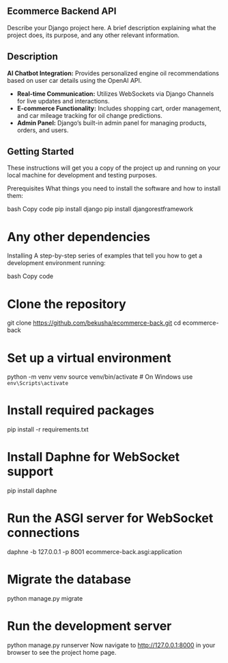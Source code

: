 ## Ecommerce Backend API
Describe your Django project here. A brief description explaining what the project does, its purpose, and any other relevant information.

## Description 
**AI Chatbot Integration:** Provides personalized engine oil recommendations based on user car details using the OpenAI API.
- **Real-time Communication:** Utilizes WebSockets via Django Channels for live updates and interactions.
- **E-commerce Functionality:** Includes shopping cart, order management, and car mileage tracking for oil change predictions.
- **Admin Panel:** Django’s built-in admin panel for managing products, orders, and users.

## Getting Started
These instructions will get you a copy of the project up and running on your local machine for development and testing purposes.

Prerequisites
What things you need to install the software and how to install them:

bash
Copy code
pip install django
pip install djangorestframework
# Any other dependencies
Installing
A step-by-step series of examples that tell you how to get a development environment running:

bash
Copy code
# Clone the repository
git clone https://github.com/bekusha/ecommerce-back.git
cd ecommerce-back

# Set up a virtual environment
python -m venv venv
source venv/bin/activate  # On Windows use `env\Scripts\activate`

# Install required packages
pip install -r requirements.txt

# Install Daphne for WebSocket support
pip install daphne

# Run the ASGI server for WebSocket connections
daphne -b 127.0.0.1 -p 8001 ecommerce-back.asgi:application


# Migrate the database
python manage.py migrate

# Run the development server
python manage.py runserver
Now navigate to http://127.0.0.1:8000 in your browser to see the project home page.
